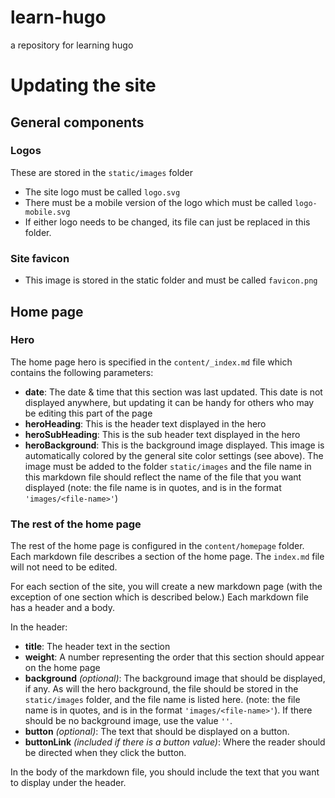 # learn-hugo
a repository for learning hugo

# Updating the site

## General components

### Logos

These are stored in the `static/images` folder

* The site logo must be called `logo.svg`
* There must be a mobile version of the logo which must be called `logo-mobile.svg`
* If either logo needs to be changed, its file can just be replaced in this folder.

### Site favicon

* This image is stored in the static folder and must be called `favicon.png`

## Home page

### Hero

The home page hero is specified in the `content/_index.md` file which contains the following parameters:

* **date**: The date & time that this section was last updated. This date is not displayed anywhere, but updating it can be handy for others who may be editing this part of the page
* **heroHeading**: This is the header text displayed in the hero
* **heroSubHeading**: This is the sub header text displayed in the hero
* **heroBackground**: This is the background image displayed. This image is automatically colored by the general site color settings (see above). The image must be added to the folder `static/images` and the file name in this markdown file should reflect the name of the file that you want displayed (note: the file name is in quotes, and is in the format `'images/<file-name>'`)

### The rest of the home page

The rest of the home page is configured in the `content/homepage` folder. Each markdown file describes a section of the home page. The `index.md` file will not need to be edited.

For each section of the site, you will create a new markdown page (with the exception of one section which is described below.) Each markdown file has a header and a body.

In the header:

* **title**: The header text in the section
* **weight**: A number representing the order that this section should appear on the home page
* **background** _(optional)_: The background image that should be displayed, if any. As will the hero background, the file should be stored in the `static/images` folder, and the file name is listed here.  (note: the file name is in quotes, and is in the format `'images/<file-name>'`). If there should be no background image, use the value `''`.
* **button** _(optional)_: The text that should be displayed on a button.
* **buttonLink** _(included if there is a button value)_: Where the reader should be directed when they click the button.

In the body of the markdown file, you should include the text that you want to display under the header.
